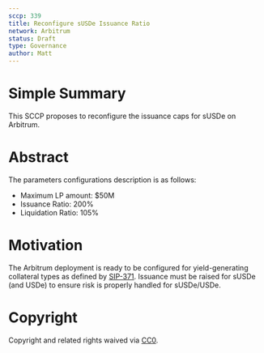 ```yaml
---
sccp: 339
title: Reconfigure sUSDe Issuance Ratio
network: Arbitrum
status: Draft
type: Governance
author: Matt
---
```

# Simple Summary
This SCCP proposes to reconfigure the issuance caps for sUSDe on Arbitrum.
# Abstract
The parameters configurations description is as follows:

- Maximum LP amount: $50M
- Issuance Ratio: 200%
- Liquidation Ratio: 105%

# Motivation
The Arbitrum deployment is ready to be configured for yield-generating collateral types as defined by [SIP-371](https://sips.synthetix.io/sips/sip-371/). Issuance must be raised for sUSDe (and USDe) to ensure risk is properly handled for sUSDe/USDe.

# Copyright
Copyright and related rights waived via [CC0](https://creativecommons.org/publicdomain/zero/1.0/).

